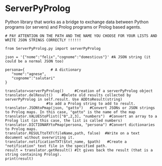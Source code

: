 # ServerPyProlog
Python library that works as a bridge to exchange data between Python programs (or servers) and Prolog programs or Prolog based agents.

    # PAY ATTENTION ON THE PATH AND THE NAME YOU CHOOSE FOR YOUR LISTS AND WRITE JSON STRINGS CORRECTLY !!!!!!

    from ServerPyProlog.py import serverPyProlog

    json = '{"nome":"felix","cognome":"domesticus"}' #A JSON string (it could be a normal JSON too)

    persona={            # A dictionary
       "nome":"agnese",
       "cognome":"salutari"
    }

    translator=serverPyProlog()     #Creation of a serverPyProlog object
    translator.delResult()    #Delete old results collected by serverPyProlog in self.result. Use ADDtoResult(string)
                       #to add a Prolog string to add to result.
    translator.JSONtoPmap(json, "gatto")   #Convert JSONs or JSON strings to Prolog maps. In this case, "gatto" is the name of the map
    translator.VALUEStoPlist(["0",2,3], "numbers")  #Convert an array to a Prolog list (in this case, the list is called numbers)
    translator.DICTIONARYtoPmap(persona, "persona") #Convert dictionaries to Prolog maps.
    translator.RESULTtoTXT(fileName,path, false)  #Write on a text document without overwriting it.
    translator.notificationTXT($txt_name, $path)   #Create a "notification" text file in the specified path.
    result = translator.getResult() #It gives back the result (that is a string containing Prolog).
    print(result)
